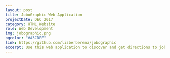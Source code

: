 ```yaml
---
layout: post
title: JoboGraphic Web Application
projectDate: DEC 2017
category: HTML Website
role: Web Development
img: jobographic.png
bgcolor: "#A3CDFF"
link: https://github.com/lizberberena/jobographic
excerpt: Use this web application to discover and get directions to jobs and companies. It uses four APIs, Javascript, jQuery, AJAX, and PHP. My responsibilities included the Google Maps Embed API, the Github Jobs API, styling, and debugging.
---
```

